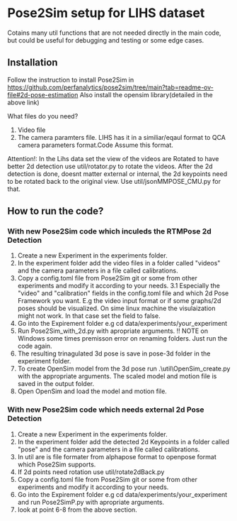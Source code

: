 Pose2Sim setup for LIHS dataset
===============================
Cotains many util functions that are not needed directly in the main code, but could be useful for debugging and testing or some edge cases.

## Installation
Follow the instruction to install Pose2Sim in https://github.com/perfanalytics/pose2sim/tree/main?tab=readme-ov-file#2d-pose-estimation
Also install the opensim library(detailed in the above link)

What files do you need?
1. Video file
2. The camera paramters file. LIHS has it in a similiar/eqaul format to QCA camera parameters format.Code Assume this format.

Attention!:
In the Lihs data set the view of the videos are Rotated to have better 2d detection use util/rotator.py to rotate the videos.
After the 2d detection is done, doesnt matter external or internal, the 2d keypoints need to be rotated back to the original view. Use util/jsonMMPOSE_CMU.py for that.
## How to run the code?
### With new Pose2Sim code which inculeds the RTMPose 2d Detection
1. Create a new Experiment in the experiments folder.
2. In the experiment folder add the video files in a folder called "videos" and the camera parameters in a file called calibrations.
3. Copy a config.toml file from Pose2Sim git or some from other experiments and modify it according to your needs.
3.1 Especially the "video" and "calibration" fields in the config.toml file and which 2d Pose Framework you want. E.g the video input format or if some graphs/2d poses should be visualized.
On sime linux machine the visulaization might not work. In that case set the field to false.
4. Go into the Expirement folder e.g cd data/experiments/your_experiment
5. Run Pose2Sim_with_2d.py with apropriate arguments. !! NOTE on Windows some times premisson error on renaming folders. Just run the code again.
6. The resulting trinagulated 3d pose is save in pose-3d folder in the experiment folder.
7. To create OpenSim model from the 3d pose run .\util\OpenSim_create.py with the appropriate arguments. The scaled model and motion file is saved in the output folder.
8. Open OpenSim and load the model and motion file.

### With new Pose2Sim code which needs external 2d Pose Detection
1. Create a new Experiment in the experiments folder.
2. In the experiment folder add the detected 2d Keypoints in a folder called "pose" and the camera parameters in a file called calibrations.
3. In util are is file formater from alphapose format to openpose format which Pose2Sim supports.
4. If 2d points need rotation use util/rotate2dBack.py
5. Copy a config.toml file from Pose2Sim git or some from other experiments and modify it according to your needs.
6. Go into the Expirement folder e.g cd data/experiments/your_experiment and run Pose2SimP.py with apropriate arguments.
7. look at point 6-8 from the above section.